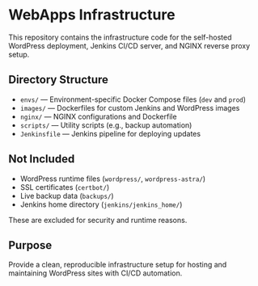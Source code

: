 # WebApps Infrastructure

This repository contains the infrastructure code for the self-hosted WordPress deployment, Jenkins CI/CD server, and NGINX reverse proxy setup.

## Directory Structure

- `envs/` — Environment-specific Docker Compose files (`dev` and `prod`)
- `images/` — Dockerfiles for custom Jenkins and WordPress images
- `nginx/` — NGINX configurations and Dockerfile
- `scripts/` — Utility scripts (e.g., backup automation)
- `Jenkinsfile` — Jenkins pipeline for deploying updates

## Not Included

- WordPress runtime files (`wordpress/`, `wordpress-astra/`)
- SSL certificates (`certbot/`)
- Live backup data (`backups/`)
- Jenkins home directory (`jenkins/jenkins_home/`)

These are excluded for security and runtime reasons.

## Purpose

Provide a clean, reproducible infrastructure setup for hosting and maintaining WordPress sites with CI/CD automation.
